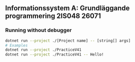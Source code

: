 ## Informationssystem A: Grundläggande programmering 2IS048 26071 


### Running without debugger
```bash
dotnet run --project ./[Project name] -- [string[] args]
# Examples
dotnet run --project ./PracticeV41 
dotnet run --project ./PracticeV41 -- Hello!
```